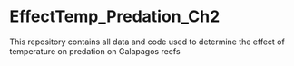 # EffectTemp_Predation_Ch2
This repository contains all data and code used to determine the effect of temperature on predation on Galapagos reefs
